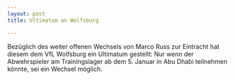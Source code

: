 ```yaml
---
layout: post
title: Ultimatum an Wolfsburg

---
```


Bezüglich des weiter offenen Wechsels von Marco Russ zur Eintracht hat diesem dem VfL Wolfsburg ein Ultimatum gestellt: Nur wenn der Abwehrspieler am Trainingslager ab dem 5. Januar in Abu Dhabi teilnehmen könnte, sei ein Wechsel möglich.



